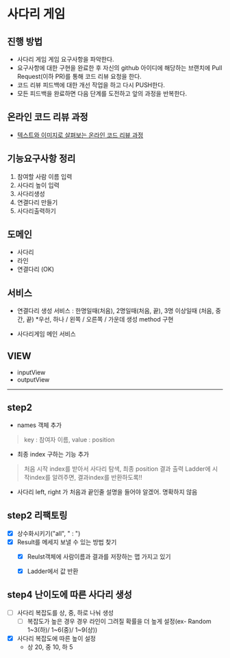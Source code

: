 # 사다리 게임
## 진행 방법
* 사다리 게임 게임 요구사항을 파악한다.
* 요구사항에 대한 구현을 완료한 후 자신의 github 아이디에 해당하는 브랜치에 Pull Request(이하 PR)를 통해 코드 리뷰 요청을 한다.
* 코드 리뷰 피드백에 대한 개선 작업을 하고 다시 PUSH한다.
* 모든 피드백을 완료하면 다음 단계를 도전하고 앞의 과정을 반복한다.

## 온라인 코드 리뷰 과정
* [텍스트와 이미지로 살펴보는 온라인 코드 리뷰 과정](https://github.com/nextstep-step/nextstep-docs/tree/master/codereview)

## 기능요구사항 정리
1. 참여할 사람 이름 입력
2. 사다리 높이 입력
3. 사다리생성
4. 연결다리 만들기
5. 사다리출력하기

## 도메인
- 사다리
- 라인
- 연결다리 (OK)

## 서비스
- 연결다리 생성 서비스 : 한명일때(처음), 2명일때(처음, 끝), 3명 이상일때 (처음, 중간, 끝)
   *우선, 하나 / 왼쪽 / 오른쪽 / 가운데 생성 method 구현
   
- 사다리게임 메인 서비스

## VIEW
- inputView
- outputView

---------------------------------
## step2 
- names 객체 추가
> key : 참여자 이름, value : position

- 최종 index 구하는 기능 추가
> 처음 시작 index를 받아서 사다리 탐색, 최종 position 결과 출력
> Ladder에 시작index를 알려주면, 결과index를 반환하도록!!



- 사다리 left, right 가 처음과 끝인줄 설명을 들어야 알겠어. 명확하지 않음

## step2 리팩토링
- [x] 상수화시키기("all", " : ")
- [x] Result를 메세지 보낼 수 있는 방법 찾기
  - [x] Reulst객체에 사람이름과 결과를 저장하는 맵 가지고 있기
  - [x] Ladder에서 값 반환
  
  
## step4 난이도에 따른 사다리 생성
- [ ] 사다리 복잡도를 상, 중, 하로 나눠 생성
    - [ ] 복잡도가 높은 경우 경우 라인이 그려질 확률을 더 높게 설정(ex- Random 1~3(하)/ 1~6(중)/ 1~9(상))
- [X] 사다리 복잡도에 따른 높이 설정
    - 상 20, 중 10, 하 5